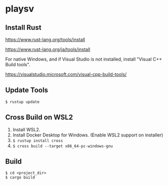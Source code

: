 # playsv

## Install Rust
https://www.rust-lang.org/tools/install

https://www.rust-lang.org/ja/tools/install

For native Windows, and if Visual Studio is not installed,
install "Visual C++ Build tools".

https://visualstudio.microsoft.com/visual-cpp-build-tools/

## Update Tools
```
$ rustup update
```

## Cross Build on WSL2
1. Install WSL2.
1. Install Docker Desktop for Windows. (Enable WSL2 support on installer)
1. `$ rustup install cross`
1. `$ cross build --target x86_64-pc-windows-gnu`

## Build
```
$ cd <project_dir>
$ cargo build
```
